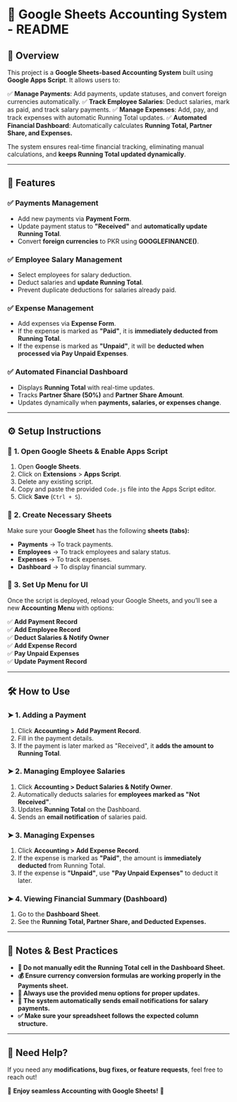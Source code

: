 # **📌 Google Sheets Accounting System - README**

## **📖 Overview**
This project is a **Google Sheets-based Accounting System** built using **Google Apps Script**. It allows users to:

✅ **Manage Payments**: Add payments, update statuses, and convert foreign currencies automatically.
✅ **Track Employee Salaries**: Deduct salaries, mark as paid, and track salary payments.
✅ **Manage Expenses**: Add, pay, and track expenses with automatic Running Total updates.
✅ **Automated Financial Dashboard**: Automatically calculates **Running Total, Partner Share, and Expenses.**

The system ensures real-time financial tracking, eliminating manual calculations, and **keeps Running Total updated dynamically**.

---

## **🚀 Features**
### ✅ **Payments Management**
- Add new payments via **Payment Form**.
- Update payment status to **"Received"** and **automatically update Running Total**.
- Convert **foreign currencies** to PKR using **GOOGLEFINANCE()**.

### ✅ **Employee Salary Management**
- Select employees for salary deduction.
- Deduct salaries and **update Running Total**.
- Prevent duplicate deductions for salaries already paid.

### ✅ **Expense Management**
- Add expenses via **Expense Form**.
- If the expense is marked as **"Paid"**, it is **immediately deducted from Running Total**.
- If the expense is marked as **"Unpaid"**, it will be **deducted when processed via Pay Unpaid Expenses**.

### ✅ **Automated Financial Dashboard**
- Displays **Running Total** with real-time updates.
- Tracks **Partner Share (50%)** and **Partner Share Amount**.
- Updates dynamically when **payments, salaries, or expenses change**.

---

## **⚙️ Setup Instructions**

### 📌 **1. Open Google Sheets & Enable Apps Script**
1. Open **Google Sheets**.
2. Click on **Extensions** > **Apps Script**.
3. Delete any existing script.
4. Copy and paste the provided `Code.js` file into the Apps Script editor.
5. Click **Save** (`Ctrl + S`).

### 📌 **2. Create Necessary Sheets**
Make sure your **Google Sheet** has the following **sheets (tabs):**

- **Payments** → To track payments.
- **Employees** → To track employees and salary status.
- **Expenses** → To track expenses.
- **Dashboard** → To display financial summary.

### 📌 **3. Set Up Menu for UI**
Once the script is deployed, reload your Google Sheets, and you’ll see a new **Accounting Menu** with options:

✅ **Add Payment Record**  
✅ **Add Employee Record**  
✅ **Deduct Salaries & Notify Owner**  
✅ **Add Expense Record**  
✅ **Pay Unpaid Expenses**  
✅ **Update Payment Record**  

---

## **🛠️ How to Use**

### **➤ 1. Adding a Payment**
1. Click **Accounting > Add Payment Record**.
2. Fill in the payment details.
3. If the payment is later marked as "Received", it **adds the amount to Running Total**.

### **➤ 2. Managing Employee Salaries**
1. Click **Accounting > Deduct Salaries & Notify Owner**.
2. Automatically deducts salaries for **employees marked as "Not Received"**.
3. Updates **Running Total** on the Dashboard.
4. Sends an **email notification** of salaries paid.

### **➤ 3. Managing Expenses**
1. Click **Accounting > Add Expense Record**.
2. If the expense is marked as **"Paid"**, the amount is **immediately deducted** from Running Total.
3. If the expense is **"Unpaid"**, use **"Pay Unpaid Expenses"** to deduct it later.

### **➤ 4. Viewing Financial Summary (Dashboard)**
1. Go to the **Dashboard Sheet**.
2. See the **Running Total, Partner Share, and Deducted Expenses.**

---

## **📌 Notes & Best Practices**

- **🚨 Do not manually edit the Running Total cell in the Dashboard Sheet.**
- **💰 Ensure currency conversion formulas are working properly in the Payments sheet.**
- **🔄 Always use the provided menu options for proper updates.**
- **📧 The system automatically sends email notifications for salary payments.**
- **✅ Make sure your spreadsheet follows the expected column structure.**

---

## **📩 Need Help?**
If you need any **modifications, bug fixes, or feature requests**, feel free to reach out!

🚀 **Enjoy seamless Accounting with Google Sheets!** 🚀


